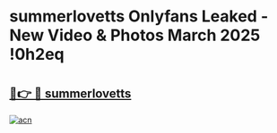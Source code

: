# summerlovetts Onlyfans Leaked - New Video & Photos March 2025 !0h2eq

# <h2><a href="https://yb3mpk.iuczelnia.edu.pl?title=summerlovetts&ref=0h2eq">🔗👉 🔴 summerlovetts</a></h2>

[![acn](https://github.com/user-attachments/assets/0f9c940e-d8b0-45ae-aac7-cd30a18b3e1c)](https://yb3mpk.iuczelnia.edu.pl?title=summerlovetts&ref=0h2eq)

